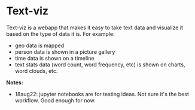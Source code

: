 # Text-viz
  
Text-viz is a webapp that makes it easy to take text data and visualize it based on the type of data it is. For example:
- geo data is mapped
- person data is shown in a picture gallery
- time data is shown on a timeline
- text stats data (word count, word frequency, etc) is shown on charts, word clouds, etc.
  
**Notes:**
- 18aug22: jupyter notebooks are for testing ideas. Not sure it's the best workflow. Good enough for now. 